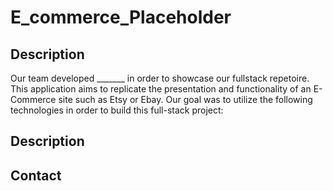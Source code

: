 # E_commerce_Placeholder

## Description
Our team developed _______ in order to showcase our fullstack repetoire. This application aims to replicate the presentation and functionality of an E-Commerce site such as Etsy or Ebay. Our goal was to utilize the following technologies in order to build this full-stack project: 

## Description

## Contact
